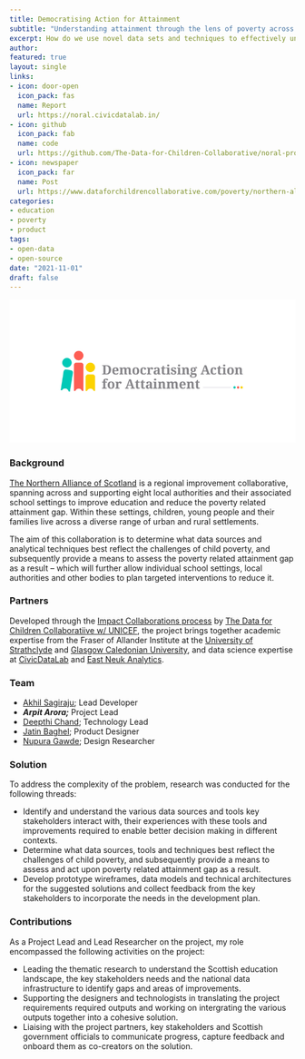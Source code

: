 ```yaml
---
title: Democratising Action for Attainment
subtitle: "Understanding attainment through the lens of poverty across the Northern Alliance region of Scotland."
excerpt: How do we use novel data sets and techniques to effectively understand the impact of child poverty on education within urban and rural contexts?
author: 
featured: true
layout: single
links:
- icon: door-open
  icon_pack: fas
  name: Report
  url: https://noral.civicdatalab.in/
- icon: github
  icon_pack: fab
  name: code
  url: https://github.com/The-Data-for-Children-Collaborative/noral-project
- icon: newspaper
  icon_pack: far
  name: Post
  url: https://www.dataforchildrencollaborative.com/poverty/northern-alliance
categories:
- education
- poverty
- product
tags:
- open-data
- open-source
date: "2021-11-01"
draft: false
---
```


![](featured-hex.png)

### Background

[The Northern Alliance of Scotland](https://northernalliance.scot/) is a regional improvement collaborative, spanning across and supporting eight local authorities and their associated school settings to improve education and reduce the poverty related attainment gap. Within these settings, children, young people and their families live across a diverse range of urban and rural settlements.

The aim of this collaboration is to determine what data sources and analytical techniques best reflect the challenges of child poverty, and subsequently provide a means to assess the poverty related attainment gap as a result – which will further allow individual school settings, local authorities and other bodies to plan targeted interventions to reduce it.

### Partners

Developed through the [Impact Collaborations process](https://www.dataforchildrencollaborative.com/impact-collaborations-1) by [The Data for Children Collaboratiive w/ UNICEF](https://www.dataforchildrencollaborative.com/), the project brings together academic expertise from the Fraser of Allander Institute at the [University of Strathclyde](https://www.strath.ac.uk/business/economics/fraserofallanderinstitute/) and [Glasgow Caledonian University](https://www.gcu.ac.uk/), and data science expertise at [CivicDataLab](https://civicdatalab.in/) and [East Neuk Analytics](https://eastneukanalytics.com/).

### Team

- [Akhil Sagiraju](https://www.linkedin.com/in/akhil-sagiraju/); Lead Developer
- **_Arpit Arora;_** Project Lead
- [Deepthi Chand](https://www.linkedin.com/in/deepthichand/); Technology Lead
- [Jatin Baghel](https://www.linkedin.com/in/jatinbaghel/); Product Designer
- [Nupura Gawde](https://www.linkedin.com/in/nupuragawde/); Design Researcher


### Solution

To address the complexity of the problem, research was conducted for the following threads:

- Identify and understand the various data sources and tools key stakeholders interact with, their experiences with these tools and improvements required to enable better decision making in different contexts.
- Determine what data sources, tools and techniques best reflect the challenges of child poverty, and subsequently provide a means to assess and act upon poverty related attainment gap as a result.
- Develop prototype wireframes, data models and technical architectures for the suggested solutions and collect feedback from the key stakeholders to incorporate the needs in the development plan.

### Contributions

As a Project Lead and Lead Researcher on the project, my role encompassed the following activities on the project:

- Leading the thematic research to understand the Scottish education landscape, the key stakeholders needs and the national data infrastructure to identify gaps and areas of improvements.
- Supporting the designers and technologists in translating the project requirements required outputs and working on intergrating the various outputs together into a cohesive solution.
- Liaising with the project partners, key stakeholders and Scottish government officials to communicate progress, capture feedback and onboard them as co-creators on the solution.
 
